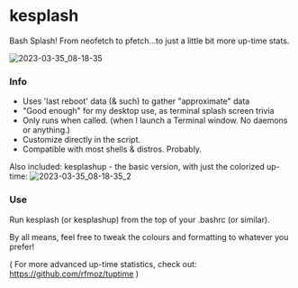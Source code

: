 # kesplash

Bash Splash!
From neofetch to pfetch...to just a little bit more up-time stats.

![2023-03-35_08-18-35](https://user-images.githubusercontent.com/95410139/222070953-da3cfcbe-8ba0-461b-8b85-3395f9cdb344.png)

### Info
- Uses 'last reboot' data (& such) to gather "approximate" data
- "Good enough" for my desktop use, as terminal splash screen trivia
- Only runs when called. (when I launch a Terminal window. No daemons or anything.)
- Customize directly in the script. 
- Compatible with most shells & distros. Probably.

Also included: kesplashup - the basic version, with just the colorized up-time:
![2023-03-35_08-18-35_2](https://user-images.githubusercontent.com/95410139/222074132-6128bac6-f18c-43fb-be02-65ea59d8b5ac.png)

### Use
Run kesplash (or kesplashup) from the top of your .bashrc (or similar).

By all means, feel free to tweak the colours and formatting to whatever you prefer!

( For more advanced up-time statistics, check out:
https://github.com/rfmoz/tuptime )
